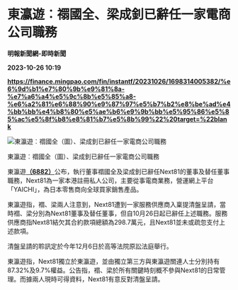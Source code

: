 # 東瀛遊︰禤國全、梁成釗已辭任一家電商公司職務
**明報新聞網-即時新聞**

**2023-10-26 10:19**

**https://finance.mingpao.com/fin/instantf/20231026/1698314005382/%e6%9d%b1%e7%80%9b%e9%81%8a-%e7%a6%a4%e5%9c%8b%e5%85%a8-%e6%a2%81%e6%88%90%e9%87%97%e5%b7%b2%e8%be%ad%e4%bb%bb%e4%b8%80%e5%ae%b6%e9%9b%bb%e5%95%86%e5%85%ac%e5%8f%b8%e8%81%b7%e5%8b%99%22%20target=%22blank**

![東瀛遊︰禤國全（圖）、梁成釗已辭任一家電商公司職務](https://fs.mingpao.com/fin/20231026/s00010/3201b43809f85309b62c0c7822419b2b.jpg)

東瀛遊︰禤國全（圖）、梁成釗已辭任一家電商公司職務

東瀛遊[**（6882）**](https://finance.mingpao.com/fin/instantf/20231026/1698314005382/stock1.php?code=6882)公布，執行董事禤國全及梁成釗已辭任Next81的董事及替任董事職務，Next81為一家本港註冊私人公司，主要從事電商業務，營運網上平台「YAICHI」，為日本零售商向全球買家銷售產品。

東瀛遊指，𧝁、梁兩人注意到，Next81遭到一家服務供應商入稟提清盤呈請，當時𧝁、梁分別為Next81董事及替任董事，但自10月26日起已辭任上述職務。服務供應商指Next81結欠其合約款項總額為298.7萬元，且Next81並未或疏忽支付上述款項。

清盤呈請的聆訊定於今年12月6日於高等法院原訟法庭舉行。

東瀛遊指，Next81獨立於東瀛遊，並由獨立第三方與東瀛遊關連人士分別持有87.32%及9.7%權益。公告指，𧝁、梁於所有關鍵時刻概不參與Next81的日常管理。而據兩人現時可得資料，Next81有意反對清盤呈請。